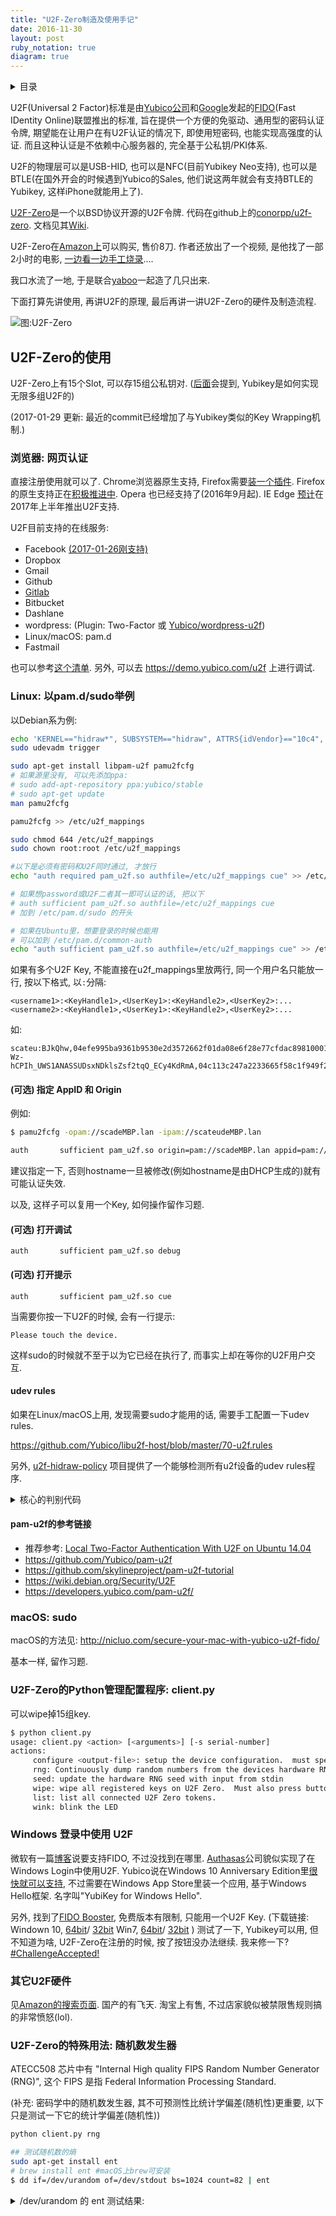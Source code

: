 ```yaml
---
title: "U2F-Zero制造及使用手记"
date: 2016-11-30
layout: post
ruby_notation: true
diagram: true
---
```


<details markdown="1"><summary>目录</summary>
* TOC
{:toc}
</details>

U2F(Universal 2 Factor)标准是由[Yubico公司](https://www.yubico.com/)和[Google](https://www.baidu.com/s?wd=谷歌)发起的[FIDO](https://fidoalliance.org/)(Fast IDentity Online)联盟推出的标准, 旨在提供一个方便的免驱动、通用型的密码认证令牌, 期望能在让用户在有U2F认证的情况下, 即使用短密码, 也能实现高强度的认证. 
而且这种认证是不依赖中心服务器的, 完全基于公私钥/PKI体系. 

U2F的物理层可以是USB-HID, 也可以是NFC(目前Yubikey Neo支持), 也可以是BTLE(在国外开会的时候遇到Yubico的Sales, 他们说这两年就会有支持BTLE的Yubikey, 这样iPhone就能用上了). 

[U2F-Zero](https://u2fzero.com/)是一个以BSD协议开源的U2F令牌. 代码在github上的[conorpp/u2f-zero](https://github.com/conorpp/u2f-zero). 文档见其[Wiki](https://github.com/conorpp/u2f-zero/wiki). 

U2F-Zero在[Amazon上](https://www.amazon.com/U2F-Zero/dp/B01L9DUPK6)可以购买, 售价8刀. 作者还放出了一个视频, 是他找了一部2小时的电影, [一边看一边手工烧录](https://conorpp.com/2016/09/23/designing-and-producing-2fa-tokens-to-sell-on-amazon/)....

我口水流了一地, 于是联合[yaboo](https://leoyaboo.github.io/)一起造了几只出来. 

下面打算先讲使用, 再讲U2F的原理, 最后再讲一讲U2F-Zero的硬件及制造流程. 

![图:U2F-Zero](https://camo.githubusercontent.com/8f7abb7f684061138bd2a0aefa631a6fddad0d35/68747470733a2f2f692e696d6775722e636f6d2f4865725a6857512e6a7067)

## U2F-Zero的使用

U2F-Zero上有15个Slot, 可以存15组公私钥对. ([后面](#yubikey-u2f-u2f-zero15)会提到, Yubikey是如何实现无限多组U2F的)

(2017-01-29 更新: 最近的commit已经增加了与Yubikey类似的Key Wrapping机制.)

### 浏览器: 网页认证

直接注册使用就可以了. Chrome浏览器原生支持, Firefox需要[装一个插件](https://addons.mozilla.org/en-US/firefox/addon/u2f-support-add-on/). Firefox的原生支持正在[积极推进中](https://bugzilla.mozilla.org/show_bug.cgi?id=1065729). Opera 也已经支持了(2016年9月起). IE Edge [预计](https://www.yubico.com/2016/07/over-a-dozen-services-supporting-fido-u2f/)在2017年上半年推出U2F支持.

U2F目前支持的在线服务:

 - Facebook [(2017-01-26刚支持)](http://www.tomshardware.com/news/facebook-supports-u2f-security-keys,33500.html)
 - Dropbox
 - Gmail
 - Github
 - [Gitlab](https://www.yubico.com/why-yubico/for-businesses/developer-platforms/gitlab/)
 - Bitbucket
 - Dashlane
 - wordpress: (Plugin: Two-Factor 或 [Yubico/wordpress-u2f](https://github.com/Yubico/wordpress-u2f))
 - Linux/macOS: pam.d
 - Fastmail

也可以参考[这个清单](http://www.dongleauth.info/). 另外, 可以去 <https://demo.yubico.com/u2f> 上进行调试. 

### Linux: 以pam.d/sudo举例

以Debian系为例:

```bash
echo 'KERNEL=="hidraw*", SUBSYSTEM=="hidraw", ATTRS{idVendor}=="10c4", ATTRS{idProduct}=="8acf", TAG+="uaccess"' >> /etc/udev/rules.d/70-u2f.rules
sudo udevadm trigger

sudo apt-get install libpam-u2f pamu2fcfg
# 如果源里没有, 可以先添加ppa:
# sudo add-apt-repository ppa:yubico/stable
# sudo apt-get update
man pamu2fcfg

pamu2fcfg >> /etc/u2f_mappings

sudo chmod 644 /etc/u2f_mappings
sudo chown root:root /etc/u2f_mappings

#以下是必须有密码和U2F同时通过, 才放行
echo "auth required pam_u2f.so authfile=/etc/u2f_mappings cue" >> /etc/pam.d/sudo 

# 如果想password或U2F二者其一即可认证的话, 把以下
# auth sufficient pam_u2f.so authfile=/etc/u2f_mappings cue
# 加到 /etc/pam.d/sudo 的开头

# 如果在Ubuntu里，想要登录的时候也能用
# 可以加到 /etc/pam.d/common-auth
echo "auth sufficient pam_u2f.so authfile=/etc/u2f_mappings cue" >> /etc/pam.d/common-auth
```

如果有多个U2F Key, 不能直接在u2f_mappings里放两行, 同一个用户名只能放一行, 按以下格式, 以`:`分隔:

```
<username1>:<KeyHandle1>,<UserKey1>:<KeyHandle2>,<UserKey2>:...
<username2>:<KeyHandle1>,<UserKey1>:<KeyHandle2>,<UserKey2>:...
```

如:

```
scateu:BJkQhw,04efe995ba9361b9530e2d3572662f01da08e6f28e77cfdac8981000128c0597ee5d706b7eaee9ea3a79f572654c482daa0ef9193407a3a2b379e284c08bb95a59:axh4xfEr6o_i6z8BAXcW24Q_2AWGgfx2HiW7FURLV-Wz-hCPIh_UWS1ANASSUDsxNDklsZsf2tqQ_ECy4KdRmA,04c113c247a2233665f58c1f949f25c91f9408b7dc769e69c844e147fabc6cba73be629f2dc4a8c559aeab72ca24fcd5bce221b29ea5cd0a52131f2426625376d7
```

#### (可选) 指定 AppID 和 Origin

例如:

```bash
$ pamu2fcfg -opam://scadeMBP.lan -ipam://scateudeMBP.lan

auth       sufficient pam_u2f.so origin=pam://scadeMBP.lan appid=pam://scadeMBP.lan 
```

建议指定一下, 否则hostname一旦被修改(例如hostname是由DHCP生成的)就有可能认证失效. 

以及, 这样子可以复用一个Key, 如何操作留作习题. 

#### (可选) 打开调试

```
auth       sufficient pam_u2f.so debug
```

#### (可选) 打开提示

```
auth       sufficient pam_u2f.so cue
```

当需要你按一下U2F的时候, 会有一行提示:

```
Please touch the device.
```

这样sudo的时候就不至于以为它已经在执行了, 而事实上却在等你的U2F用户交互. 

#### udev rules

如果在Linux/macOS上用, 发现需要sudo才能用的话, 需要手工配置一下udev rules. 

<https://github.com/Yubico/libu2f-host/blob/master/70-u2f.rules>

另外, [u2f-hidraw-policy](https://github.com/amluto/u2f-hidraw-policy/blob/master/u2f_hidraw_id.c) 项目提供了一个能够检测所有u2f设备的udev rules程序. 

<details markdown="1"><summary> 核心的判别代码 </summary>

```c
/*
 * Detect U2F tokens.  See:
 * https://fidoalliance.org/specs/fido-u2f-HID-protocol-v1.0-rd-20141008.pdf
 * http://www.usb.org/developers/hidpage/HUTRR48.pdf
 */

if (type == HID_RPTDESC_TYPE_LOCAL &&
    tag == HID_RPTDESC_LOCAL_ITEM_USAGE) {
	if (usage_page == 0xf1d0 && value == 0x1)
		is_u2f_token = 1;
}
```

</details>

#### pam-u2f的参考链接

 - 推荐参考: [Local Two-Factor Authentication With U2F on Ubuntu 14.04](http://seabre.github.io/blog/2015/10/17/local-two-factor-authentication-with-u2f-on-ubuntu-14-dot-04/)
 - <https://github.com/Yubico/pam-u2f>
 - <https://github.com/skylineproject/pam-u2f-tutorial>
 - <https://wiki.debian.org/Security/U2F>
 - <https://developers.yubico.com/pam-u2f/>

### macOS: sudo

macOS的方法见: <http://nicluo.com/secure-your-mac-with-yubico-u2f-fido/>

基本一样, 留作习题. 

### U2F-Zero的Python管理配置程序: client.py

可以wipe掉15组key. 

```bash
$ python client.py 
usage: client.py <action> [<arguments>] [-s serial-number]
actions:
     configure <output-file>: setup the device configuration.  must specify pubkey output.
     rng: Continuously dump random numbers from the devices hardware RNG.
     seed: update the hardware RNG seed with input from stdin
     wipe: wipe all registered keys on U2F Zero.  Must also press button 5 times.  Not reversible.
     list: list all connected U2F Zero tokens.
     wink: blink the LED
```

### Windows 登录中使用 U2F

微软有一篇[博客](https://blogs.windows.com/business/2015/02/13/microsoft-announces-fido-support-coming-to-windows-10/#S7B8gOOB2Y2xyQc6.97)说要支持FIDO, 不过没找到在哪里. 
[Authasas](https://www.authasas.com/products/diversity-of-supported-authentication-types-and-devices/fido-u2f-authentication/)公司貌似实现了在Windows Login中使用U2F. 
Yubico说在Windows 10 Anniversary Edition里[很快就可以支持](https://www.yubico.com/2016/09/yubikey-works-windows-hello/), 不过需要在Windows App Store里装一个应用, 基于Windows Hello框架. 名字叫"YubiKey for Windows Hello". 

另外, 找到了[FIDO Booster](http://www.vancosys.com/fidobooster/), 免费版本有限制, 只能用一个U2F Key. 
(下载链接: Windown 10, 
<a href="http://www.vancosys.com/Resources/Setup_FIDOboosterUno(64)_Win10.exe">64bit</a>/
<a href="http://www.vancosys.com/Resources/Setup_FIDOboosterUno_Win10(32).exe">32bit</a> Win7,
<a href="http://www.vancosys.com/Resources/Setup_FIDOboosterUno(64).exe">64bit</a>/
<a href="http://www.vancosys.com/Resources/Setup_FIDOboosterUno(32).exe">32bit</a>
)
测试了一下, Yubikey可以用, 但不知道为啥, U2F-Zero在注册的时候, 按了按钮没办法继续. 我来修一下? [#ChallengeAccepted!](https://github.com/conorpp/u2f-zero/issues/40)


### 其它U2F硬件

见[Amazon的搜索页面](https://www.amazon.com/s/?field-keywords=%22FIDO%20U2F%20Security%20Key%22). 国产的有飞天. 淘宝上有售, 不过店家貌似被禁限售规则搞的非常愤怒(lol). 

### U2F-Zero的特殊用法: 随机数发生器

ATECC508 芯片中有 "Internal High quality FIPS Random Number Generator (RNG)", 这个 FIPS 是指 Federal Information Processing Standard. 

(补充: 密码学中的随机数发生器, 其不可预测性比统计学偏差(随机性)更重要, 以下只是测试一下它的统计学偏差(随机性))

```bash
python client.py rng

## 测试随机数的熵
sudo apt-get install ent
# brew install ent #macOS上brew可安装
$ dd if=/dev/urandom of=/dev/stdout bs=1024 count=82 | ent
```

<details markdown="1"><summary> /dev/urandom 的 ent 测试结果: </summary>
```
Entropy = 7.997559 bits per byte.

Optimum compression would reduce the size
of this 83968 byte file by 0 percent.

Chi square distribution for 83968 samples is 285.90, and randomly
would exceed this value 8.92 percent of the times.

Arithmetic mean value of data bytes is 127.5114 (127.5 = random).
Monte Carlo value for Pi is 3.166499929 (error 0.79 percent).
Serial correlation coefficient is 0.002367 (totally uncorrelated = 0.0).
```
</details>

<details markdown="1"><summary> U2F-Zero 的 ent 测试结果: </summary>
```
Entropy = 7.997905 bits per byte.

Optimum compression would reduce the size
of this 84109 byte file by 0 percent.

Chi square distribution for 84109 samples is 245.11, and randomly
would exceed this value 66.06 percent of the times.

Arithmetic mean value of data bytes is 127.4697 (127.5 = random).
Monte Carlo value for Pi is 3.120844628 (error 0.66 percent).
Serial correlation coefficient is -0.004439 (totally uncorrelated = 0.0).
```
</details>

<details markdown="1"><summary> 对照组 /dev/zero 的 ent 测试结果: </summary>
```
scateu@scadeMBP:~$ dd if=/dev/zero of=/dev/stdout bs=1024 count=3000 | ent
Entropy = 0.000000 bits per byte.

Optimum compression would reduce the size
of this 3072000 byte file by 100 percent.

Chi square distribution for 3072000 samples is 783360000.00, and randomly
would exceed this value less than 0.01 percent of the times.

Arithmetic mean value of data bytes is 0.0000 (127.5 = random).
Monte Carlo value for Pi is 4.000000000 (error 27.32 percent).
Serial correlation coefficient is undefined (all values equal!).
```
</details>

请教了一下[统计学<del>家</del>者](https://www.facebook.com/zhangyi.jamie), 她说:

> 读了一下chisquare那部分, 那个percentage像是p value一样. 
> 按照这个标准第二个generator更random. 
> 虽然都基本通过了假设检验的标准. 
> percentage越接近50越random. 

ent程序的[文档](http://www.fourmilab.ch/random/)上说:

> If the percentage is greater than 99% or less than 1%, the sequence is almost certainly not random. If the percentage is between 99% and 95% or between 1% and 5%, the sequence is suspect. Percentages between 90% and 95% and 5% and 10% indicate the sequence is "almost suspect". Note that our JPEG file, while very dense in information, is far from random as revealed by the chi-square test. 


### TODO: 给 U2F-Zero 提供改进

#### 清理某个 Keyhandle

TODO

#### 像Yubikey那样, 支持无限多个绑定

TODO

## U2F 原理

### 概述

Host 方面主要的代码在 `u2f-zero/tools/u2f_zero_client/client.py` 这里. 

`tests/`目录里有测试用例, 可供参考. 

以下摘自[U2F Overview](https://fidoalliance.org/specs/u2f-specs-master/fido-u2f-overview.html):

> The U2F device and protocol need to guarantee user privacy and security. At the core of the protocol, the U2F device has a capability (ideally, embodied in a secure element) which mints an origin-specific public/private key pair. The U2F device gives the public key and a Key Handle to the origin online service or website during the user registration step.   
> Later, when the user performs an authentication, the origin online service or website sends the Key Handle back to the U2F device via the browser. The U2F device uses the Key Handle to identify the user's private key, and creates a signature which is sent back to the origin to verify the presence of the U2F device. Thus, the Key Handle is simply an identifier of a particular key on the U2F device.   
> The key pair created by the U2F device during registration is origin specific. During registration, the browser sends the U2F device a hash of the origin (combination of protocol, hostname and port). The U2F device returns a public key and a Key Handle.  Very importantly, the U2F device encodes the requesting origin into the Key Handle.  Later, when the user attempts to authenticate, the server sends the user's Key Handle back to the browser. The browser sends this Key Handle and the hash of the origin which is requesting the authentication. The U2F device ensures that it had issued this Key Handle to that particular origin hash before performing any signing operation. If there is a mismatch no signature is returned.   
> This origin check ensures that the public keys and Key Handles issued by a U2F device to a particular online service or website cannot be exercised by a different online service or website (i.e., a site with a different name on a valid SSL certificate).  This is a critical privacy property -- assuming the browser is working as it should, a site can verify identity strongly with a user's U2F device only with a key which has been issued to that particular site by that particular U2F device. If this origin check was not present, a public key and Key Handle issued by a U2F device could be used as a 'supercookie' which allows multiple colluding sites to strongly verify and correlate a particular user's identity.


```sequence
participant Device
participant Browser
participant Server
Browser->Server: username and password
Note over Server: verify password
Note over Server: generate challenge
Server->Browser:  challenge
Browser->Device: challenge
Note over Device: user touches button
Device-->Browser: response
Browser->Server: response
Note over Server: verify response
```


#### 数据格式

 - [出处](https://fidoalliance.org/specs/fido-u2f-v1.0-nfc-bt-amendment-20150514/fido-u2f-raw-message-formats.html)

In this current version of U2F, the framing is defined based on the ISO7816-4:2005 extended APDU format. 

#### 参考代码

 - [conorpp/u2f-zero](https://github.com/conorpp/u2f-zero)
 - [google/u2f-ref-code](https://github.com/google/u2f-ref-code/) 其中有 U2FTest/HIDTest 值得参考
 - [flynn/u2f](https://github.com/flynn/u2f)
 - [npmjs: u2f-client](https://www.npmjs.com/package/u2f-client)
 - [Yubico: Protocol Details of U2F](https://developers.yubico.com/U2F/Protocol_details/Specification.html)
 - [把Arduino做成U2F Key](http://hackaday.com/2015/11/09/turning-a-teensy-into-a-u2f-key/)
   - http://tinyhack.com/2015/11/08/teensy-lc-u2f-key/
   - 这个链接中对U2F协议的描述也比较好
   - https://github.com/yohanes/teensy-u2f

<details markdown="1"> <summary> 测试flynn/u2f(对Yubikey): </summary>
```
(sid)scateu@localhost:~/dev/go/u2f-go/u2ftoken/example$ sudo ./main
2016/10/30 21:36:54 manufacturer = "Yubico", product = "Yubico Yubikey NEO OTP+U2F+CCID", vid = 0x0116, pid = 0x1050
2016/10/30 21:36:55 version: U2F_V2
2016/10/30 21:36:55 registering, provide user presence
2016/10/30 21:37:07 registered: 0504[1518 fewer characters...]6dcf85
2016/10/30 21:37:07 key handle: 8479a4fc387a890acb796f0e80eb4fc1fea31ede4a39b7923e6d256edf9e9207edb280101fa4373728f10dd6d66cdc9959deda38faffc3f8156d26f9cea71a60
```
</details>

<details markdown="1"> <summary> google/u2f-ref-code 的测试(对Yubikey): </summary>
```
(sid)scateu@localhost:~/tmp/u2f-ref-code/u2f-tests/HID$ sudo ./HIDTest  /dev/hidraw1
PASS(test_Idle())
PASS(test_Init())
PASS(test_BasicInit())
PASS(test_Unknown(U2FHID_SYNC))
PASS(test_InitOnNonBroadcastEchoesCID())
PASS(test_InitUnderLock())
PASS(test_InitSelfAborts())
PASS(test_InitOther())
PASS(test_OptionalWink())
PASS(test_Lock())
PASS(test_Echo())
PASS(test_LongEcho())
PASS(test_Timeout())
PASS(test_WrongSeq())
PASS(test_NotCont())
PASS(test_NotFirst())
PASS(test_Limits())
PASS(test_Busy())
PASS(test_LeadingZero())
PASS(test_Idle(2.0))
PASS(test_NothingOnChannel0())
PASS(test_OnlyInitOnBroadcast())
PASS(test_Descriptor())

(sid)scateu@localhost:~/tmp/u2f-ref-code/u2f-tests/HID$ sudo ./U2FTest /dev/hidraw1
PASS(check_Compilation())
PASS(test_Version())
PASS(test_UnknownINS())
PASS(test_WrongLength_U2F_VERSION())
PASS(test_WrongLength_U2F_REGISTER())
PASS(test_BadCLA())
PASS(test_Enroll(0x6985))
Touch device and hit enter..
PASS(test_Enroll(0x9000))
PASS(test_Sign(0x6985))
PASS(test_Sign(0x6985, true))
PASS(test_Sign(0x6a80))
PASS(test_Sign(0x6a80))
Touch device and hit enter..
PASS(test_Sign(0x6985, true))
PASS(ctr1 = test_Sign(0x9000))
PASS(test_Sign(0x6985))
Touch device and hit enter..
PASS(ctr2 = test_Sign(0x9000))
```
</details>

### U2F-Zero Firmware 代码阅读


#### 开启调试输出

```c
firmware/inc/app.h
42://#define U2F_PRINT
```

#### 测试模式

需要定义或干宏如: `SHA_TEST` 等.  见`tests/test.c`

#### USB HID 指令集

<details markdown="1"><summary> 自定义的命令 custom.h: </summary>
```cpp
#define U2F_CUSTOM_GET_RNG		0x21
#define U2F_CUSTOM_SEED_RNG		0x22
#define U2F_CUSTOM_WIPE_KEYS		0x23
#define U2F_CUSTOM_WINK			0x24
```
</details>

<details markdown="1"><summary> SETUP时的标准指令: </summary> 
```cpp
#define U2F_CONFIG_GET_SERIAL_NUM			0x80
#define	U2F_CONFIG_IS_BUILD				0x81
#define U2F_CONFIG_IS_CONFIGURED			0x82
#define U2F_CONFIG_LOCK					0x83
#define U2F_CONFIG_GENKEY				0x84
```
</details>

U2F交互的指令处理大部分在 `u2f_hid.c: void u2f_hid_request(struct u2f_hid_msg* req)`里面. 

<details markdown="1"><summary>U2F Native Command:</summary> 
```cpp
// U2F native commands
#define U2F_REGISTER 						0x01
#define U2F_AUTHENTICATE 					0x02
#define U2F_VERSION 						0x03
#define U2F_VENDOR_FIRST 					0xc0
#define U2F_VENDOR_LAST 					0xff
```
</details>

所以总体的处理流程是 `u2f_hid --> u2f --> u2f_atecc`



#### 最大容量能存几个证书?

15个:

```cpp
inc/app.h:
#define U2F_ATTESTATION_KEY_SLOT        15
```

#### Yubikey U2F 为什么可以关联无穷多组? 而U2F-Zero只能存15组


> There is no practical limit to the U2F secured services the Security Key can be associated with. During the registration process, the key pairs are generated on the device (secure element) but the key pairs are not stored on the Security Key. Instead, the key pair (public key and encrypted private key) are stored by each relying party/service that initiated the registration. Therefore, this approach allows for an unlimited number of services to be associated with the Security Key.

 - <https://www.yubico.com/2014/11/yubicos-u2f-key-wrapping/>

U2F标准中是支持两种方式, 一种是把Key Pair存到Yubikey里, 但是这样的话有存储上限; 另一种是让网站那一侧存储生成的Public Key和被Yubikey加密过的Private Key, 认证的时候把这两个都发给Yubikey, 这样Yubikey就拿设备主密钥解密, 从而有了这个Private Key, 从而可以其实无限组U2F认证.  而这种方式虽然从机制是来说是安全的, 但是毕竟Private Key离开了设备, 并不令人开心. 于是Yubikey的实现方案是引入一个随机数Nonce, 网站那一侧存Nonce, 认证的时候把Nonce发到Yubikey上, 从而重生成出原来的Private Key. 

Yubikey的方式见下图:

![Yubico关于Yubikey U2F可无限注册的图示](https://www.yubico.com/wp-content/uploads/2014/11/key_wrapping.png)

*Note*: 在多数密码系统里, 可以根据Private Key生成Public Key:


> That depends on the crypto system.  
> In RSA, we have (citing Wikipedia):  
> The public key consists of the modulus n and the public (or encryption) exponent e. The private key consists of the modulus n and the private (or decryption) exponent d which must be kept secret.  
> Now if we have n and d (the private key), we are only missing e for the public key. But e is often fairly small (less than three digits), or even fixed (a common value is 65537). In these cases getting the public key is trivial.  
> For Elliptic Curve Diffie-Hellman, the private key is d, and the public key dG (with G also public), so it's trivial as well.  
> In most asymmetrical crypto system implementation, the only fact that is ensured is that you cannot find the private key from the public key. The other way round, finding the public key from the private key is trivial in most case.

(此部分也转载到了这个[中文wiki](https://github.com/The-Orizon/YubiKeyUserGroup/blob/master/2016-09-11-about-yubikey-4.md).)

另外,  在[Github](https://github.com/conorpp/u2f-zero/issues/38)上最近也有人在讨论这件事. 

### demo.yubico.com

(另一个DEMO: <https://akisec.com/demo/>)

<https://demo.yubico.com/u2f>

<details markdown="1"> <summary> 注册过程:  </summary> 
```
Login Data
username: scateu
password: scateu

Registration Data
origin: https://demo.yubico.com
version: U2F_V2
challenge: 9J4Y-5JFuGlWxA8Oz-ue_6i8160lhMMSCSn2Sst4ybM
appId: https://demo.yubico.com

Response Data
clientData: {"typ":"navigator.id.finishEnrollment","challenge":"9J4Y-5JFuGlWxA8Oz-ue_6i8160lhMMSCSn2Sst4ybM","origin":"https://demo.yubico.com","cid_pubkey":"unused"}
registrationData: 0504[1519 fewer characters...]33d

Attestation Certificate
Certificate:
    Data:
        Version: 3 (0x2)
        Serial Number: 174263295 (0xa630bff)
    Signature Algorithm: sha256WithRSAEncryption
        Issuer: CN=Yubico U2F Root CA Serial 457200631
        Validity
            Not Before: Aug  1 00:00:00 2014 GMT
            Not After : Sep  4 00:00:00 2050 GMT
        Subject: CN=Yubico U2F EE Serial 174263295
        Subject Public Key Info:
            Public Key Algorithm: id-ecPublicKey
                Public-Key: (256 bit)
                pub: 
                    04:a4:23:64:5d:ba:8b:23:ed:6c:d9:e5:e4:8b:93:
		    [3 fewer lines..]
                    00:d4:26:d0:9f
                ASN1 OID: prime256v1
        X509v3 extensions:
            1.3.6.1.4.1.41482.2: 
                1.3.6.1.4.1.41482.1.2
    Signature Algorithm: sha256WithRSAEncryption
         65:39:b0:32:a1:cf:c4:48:d2:07:ae:14:9b:0a:b6:b4:60:ca:
	 [13 lines removed....]
         65:51:61:b4
-----BEGIN CERTIFICATE-----
MIICLjCCARigAwIBAgIECmML/zALBgkqhkiG9w0BAQswLjEsMCoGA1UEAxMjWXVi
[10 lines removed...]
F3MgmDRkJ++/a2pV0wAYfPC3tC57BtBdH/UXEB8xZVFhtA==
-----END CERTIFICATE-----

```
</details>

<details markdown="1"> <summary> 验证过程: </summary> 
```
Login Data
username: scateu
password: scateu

Challenge Data
version: U2F_V2
challenge: CbxdAfbOc_S09coJQCs7JOvx9TYHAFSfPlyWLHUZddI
keyHandle: c_NlkEhsJMDN7r_yVXrYAXSS-ZSrAAeep2QJirChH49Frp41_4j9Q_VvKlGS2pOgSBdlGGVjOb8x6NT7n1w4yQ

Response Data
clientData: {"typ":"navigator.id.getAssertion","challenge":"CbxdAfbOc_S09coJQCs7JOvx9TYHAFSfPlyWLHUZddI","origin":"https://demo.yubico.com","cid_pubkey":"unused"}
signatureData: AQAAAAwwRgIhAOEUulp7hYWZuxWfCHEgDPdr4WRwRI7a1j2eKyA8xbyXAiEA-xXrglVrMro7bFr7dAg-MoXi2PSfjhufhD9nJWHdDcw

Authentication Parameters
touch: true
counter: 12
```
</details>


### 文献参考

 - [FIDO的所有Specs列表](http://fidoalliance.org/specs/)
 - [FIDO联盟关于U2F原理的Overview](https://fidoalliance.org/specs/fido-u2f-overview-ps-20150514.pdf)
 - [FIDO联盟关于U2F HID接口的Overview](https://fidoalliance.org/specs/fido-u2f-HID-protocol-v1.0-rd-20141008.pdf)
 - [Yubico: U2F协议的描述](https://developers.yubico.com/U2F/Protocol_details/)
   - [Yubico: U2F Technical Overview](https://developers.yubico.com/U2F/Protocol_details/Overview.html)
 - [FIDO联盟: U2F spec](https://fidoalliance.org/specs/fido-u2f-v1.0-nfc-bt-amendment-20150514/fido-u2f-raw-message-formats.html)
 - [Github: Virtual U2F 项目](https://github.com/mplatt/virtual-u2f)
 - [Yubico: Google 使用了两年FIDO U2F Security Keys之后的体验报告](https://www.yubico.com/2016/02/use-of-fido-u2f-security-keys-focus-of-2-year-google-study/)


## U2F-Zero硬件分析及制造流程

```flowchart
a=>operation: Atmel
ATECC508A 
密码学芯片:>http://www.atmel.com/Images/Atmel-8923S-CryptoAuth-ATECC508A-Datasheet-Summary.pdf
b=>operation: Silabs 
EFM8UB11F16G 
单片机 :>https://www.silabs.com/Support%20Documents/TechnicalDocs/EFM8UB1_DataSheet.pdf
c=>inputoutput: USB
d=>operation: 主机

a(right)->b(right)->c(right)->d
```

### Datasheet

 - <https://www.silabs.com/Support%20Documents/TechnicalDocs/EFM8UB1_DataSheet.pdf>
   - [Debugger使用说明](https://www.silabs.com/Support%20Documents/TechnicalDocs/8-bit-USB-Debug-Adapter.pdf)
   - [Debugger页面](https://www.silabs.com/products/mcu/Pages/USBDebug.aspx)
 - [ATECC508A Datasheet Summary](http://www.atmel.com/Images/Atmel-8923S-CryptoAuth-ATECC508A-Datasheet-Summary.pdf)
   - [All Documents](http://www.atmel.com/devices/ATECC508A.aspx?tab=documents)
   - [Application Note: CryptoAuthentication Personalization Guide](http://www.atmel.com/Images/Atmel-8845-CryptoAuth-ATSHA204A-ATECC508A-Personalization-Guide-ApplicationNote.pdf)
   - [Application Note: Public Key Validation](http://www.atmel.com/Images/Atmel-8932-CryptoAuth-ATECC508A-Public-Key-Validation_ApplicationNote.pdf)
   - Reference the respective ATECC508A full datasheet **(available under NDA)**

<details markdown="1"><summary> 密码学芯片 Atmel ATECC508 的特性列表: </summary>

 - Cryptographic Co-processor with Secure Hardware-based Key Storage
 - Performs High-Speed Public Key (PKI) Algorithms
   - ECDSA: FIPS186-3 Elliptic Curve Digital Signature Algorithm
   - ECDH: FIPS SP800-56A Elliptic Curve Diffie-Hellman Algorithm
 - NIST Standard P256 Elliptic Curve Support
 - SHA-256 Hash Algorithm with HMAC Option
 - Host and Client Operations
 - 256-bit Key Length
 - Storage for up to 16 Keys
 - Two high-endurance monotonic counters
 - Guaranteed Unique 72-bit Serial Number
 - Internal High-quality FIPS Random Number Generator (RNG)
 - 10Kb EEPROM Memory for Keys, Certificates, and Data
 - Storage for up to 16 Keys
 - Multiple Options for Consumption Logging and One Time Write Information
 - Intrusion Latch for External Tamper Switch or Power-on Chip Enablement. Multiple I/O Options:
   - High-speed Single Pin Interface, with One GPIO Pin
   - 1MHz Standard I2C Interface
 - 2.0V to 5.5V Supply Voltage Range
 - 1.8V to 5.5V IO levels
 - `< 150nA` Sleep Current
 - 8-pad UDFN, 8-lead SOIC, and 3-lead CONTACT Packages

</details>

### USB 烧写流程

详细流程见其[Wiki:Building a U2F Token](https://github.com/conorpp/u2f-zero/wiki/Building-a-U2F-Token)

1. 使用[Simplicity Studio(一定要v3)](https://www.silabs.com/products/mcu/Pages/simplicity-studio-version3.aspx)和编程器, 刷入一个初始固件`SETUP.hex`, 供后面配置证书使用. 
  - 编程器刷写时, 要把U2F-Zero插到电脑上供电
  - (这个固件也可以自行编译, 编译的时候要开启`ATECC_SETUP_DEVICE`宏, 才能生成这一种固件)
2. (只做一遍就行) `ca/genca.sh` 生成 CA 证书
3. (每一个Key都要做一遍)  `./setup_device.sh gencert/ca/key.pem`
  - 功能为: "lock ATECC508 configuration, pull public key, and create attestation certificate"
4. 上一步中, `../firmware/src/cert.c`已经被重写, 于是打开IDE, 重新编译固件, 再次烧入Key. 

**MAYBE** 使用Arduino做为编程器: <https://github.com/x893/C2.Flash>

### Attestation Cert

[Attestation]{认证,鉴证,证实}
证书是用于验证USB Key的合法性.
[W3C:FIDO 2.0:Key Attestation Format](https://www.w3.org/Submission/2015/SUBM-fido-key-attestation-20151120/) 中有表述. 

有趣的是, U2F-Zero 的 `inc/u2f.h` 里有这样一个定义:

```c
// Key id/handle for the private key for attestation
#define U2F_ATTESTATION_HANDLE              ((uint8_t *)"\x00\x00\x00\x00")
```
另外, 在 Registration 过程中, 需要用 Attestation Key 对 req 进行签署. (用的是ECDSA算法)
而在 Authentication 过程中, 调用的是 req 里传入的 Key Handle 对应的 Key 来签署了. (用的也是ECDSA算法)

对于U2F-Zero来说, EEPROM上可以存16组key. 其中第16组是Attestation Key. 用于验证设备本身. 这个Key Pair会在密码学芯片上产生, 导出Public Key, 然后被根证书签一下, 然后写到单片机固件中, 烧回单片机上. 

#### 分析: u2f-zero/tools/setup_device.sh 中的证书生成过程

**为了看的明白, 我把`setup_device.sh`脱一下水**

由于`setup_device.sh`里面被作者加入了一些适用于批量烧写及SN号写入的脚本, 看起来很混乱. 把这些逻辑去除, 发现这个设置脚本就做了几件事:

```bash
echo "configuring..."
client.py configure pubkey.hex >/dev/null
echo "generate attestation certificate..."
gencert.sh gencert/ca/key.pem "$(cat pubkey.hex)" attest.der > ../firmware/src/cert.c
echo "Open Simplicity Studio and rebuild final program."
echo "Then you can erase and reprogram U2F Token."
```

- 与设备交互, 生成 `pubkey.hex` 文件(猜测应该是在设备上生成了私钥)
- 调用 `gencert.sh` 生成 `attest.der` 
  - `hex2pubkey`
      - 把`pubkey.hex`恢复成pem格式`pubkey.pem`(是一个prime256v1 ECC public key)
      - hex的格式是, 前64字节是坐标`x`, 后64字节是坐标`y`. 
  - `signcert`
      - 用CA的私钥`gencert/ca/key.pem`签了一下上述公钥`pubkey.pem`, 导出为证书`attest.der`文件. 
      - `signcert.c`里面默认使用了`CN=u2fzero.com`等证书Subject信息. 按wiki的说法是, 如果有需要的话, 可以改这个. 
  - 调用`cbytes.py`, 处理了一下中间生成的`attest.der`(转成ASCII, 打印到标准输出), 管道写入 `../firmware/src/cert.c`

*NOTE*: `src/cert.c`在`u2f_register()`中被`u2f_get_attestation_cert`调用, 通过USB返回给Host. 

*NOTE*: `../firmware/src/descriptors.c`里有定义U2F-Zero的SN. 



#### U2F-Zero预置的Attestation Cert

位于`firmware/src/cert.c`里面:

```
Signature Algorithm: ecdsa-with-SHA256
Issuer: C=VA, O=ConorCo LLC, CN=u2fzero.com
```

<details markdown="1"><summary> firmware/src/cert.c 预置证书的详细内容 </summary>
```bash
$ man x509 #可以参考Man Page
$ openssl x509 -in b.pem -text
Certificate:
    Data:
        Version: 1 (0x0)
        Serial Number: 1 (0x1)
        Signature Algorithm: ecdsa-with-SHA256
        Issuer: C=VA, O=ConorCo LLC, CN=u2fzero.com
        Validity
            Not Before: Jul 26 04:53:09 2016 GMT
            Not After : Jul 25 04:53:09 2022 GMT
        Subject: C=VA, O=ConorCo LLC, CN=u2fzero.com
        Subject Public Key Info:
            Public Key Algorithm: id-ecPublicKey
            EC Public Key:
                pub:
                    04:7e:b9:41:e6:14:25:3d:85:b2:45:3f:dc:df:6d:
                    0f:02:52:d5:da:fb:5a:fe:db:a8:f2:01:e0:03:c9:
                    e5:2b:1d:bf:64:03:34:33:e6:e0:c1:a1:21:53:6d:
                    a5:7c:c5:82:b5:d1:53:54:fb:99:bb:27:ec:18:78:
                    48:23:34:09:5b
                ASN1 OID: prime256v1
    Signature Algorithm: ecdsa-with-SHA256
        30:46:02:21:00:b9:01:10:f1:18:b4:f0:bd:35:3b:6a:60:55:
        8d:e8:3a:88:70:8a:3c:03:2b:14:56:58:fe:11:29:7d:3a:05:
        ce:02:21:00:f4:d8:89:1a:fc:36:5a:d7:f2:e9:8d:5a:b3:4b:
        ae:a2:a1:48:80:db:37:14:c3:b7:56:bb:2b:12:69:f2:07:cd
-----BEGIN CERTIFICATE-----
MIIBWzCCAQACAQEwCgYIKoZIzj0EAwIwOTELMAkGA1UEBhMCVkExFDASBgNVBAoM
C0Nvbm9yQ28gTExDMRQwEgYDVQQDDAt1MmZ6ZXJvLmNvbTAeFw0xNjA3MjYwNDUz
MDlaFw0yMjA3MjUwNDUzMDlaMDkxCzAJBgNVBAYTAlZBMRQwEgYDVQQKDAtDb25v
ckNvIExMQzEUMBIGA1UEAwwLdTJmemVyby5jb20wWTATBgcqhkjOPQIBBggqhkjO
PQMBBwNCAAR+uUHmFCU9hbJFP9zfbQ8CUtXa+1r+26jyAeADyeUrHb9kAzQz5uDB
oSFTbaV8xYK10VNU+5m7J+wYeEgjNAlbMAoGCCqGSM49BAMCA0kAMEYCIQC5ARDx
GLTwvTU7amBVjeg6iHCKPAMrFFZY/hEpfToFzgIhAPTYiRr8NlrX8umNWrNLrqKh
SIDbNxTDt1a7KxJp8gfN
-----END CERTIFICATE-----
```
</details>

#### TODO client.py configure 过程

本节参考[Application Note: Personalization Guide](http://www.atmel.com/Images/Atmel-8845-CryptoAuth-ATSHA204A-ATECC508A-Personalization-Guide-ApplicationNote.pdf). 

 - 一共有16个Slot
 - ATECC508A的I2C地址是`0xC0`
 -

按照`u2f-zero/tools/u2f_zero_client/client.py`中的`do_configure`

```
config: (共113 bytes)

0000: 0123 6d10 0000 5000 d72c a571 eec0 8500  .#m...P..,.q....
0010: c000 5500 83a0 83a0 83a0 83a0 83a0 83a0  ..U.............
0020: 83a0 83a0 83a0 83a0 83a0 83a0 83a0 83a0  ................
0030: 83a0 83a0 ffff ffff 0000 0000 ffff ffff  ................
0040: 0000 0000 ffff ffff ffff ffff ffff ffff  ................
0050: ffff ffff 0000 5555 ffff 0000 0000 0000  ......UU........
0060: 1300 1300 1300 1300 1300 1300 1300 1300  ................
0070: 1300 1300 1300 1300 1300 1300 1300 3300  ..............3.
0080: 0a                                       .
```

## 习题: 使用python hid控制一下U2F-Zero

Wink一下: (以下摘自`client.py`, 并不是U2F的通用协议)

```python
import hid
h = hid.device()
h.open(0x10c4, 0x8acf, None)
h.write([0,0xff,0xff,0xff,0xff, 0x24, 0, 0])
```


## See Also

 - [我: 一点微小的密码学知识](/2016/11/25/crypto-note.html)
 - [赵一开: YubiKey入手和介绍](https://blog.blahgeek.com/yubikey-intro/)
 - [赵一开: Yubikey使用一年总结](https://blog.blahgeek.com/yubikey-review/)
 - [大鹰: YubiKey 4 简介与配置](https://bigeagle.me/2016/02/yubikey-4/)
 - [大鹰: GPG 与 SSH Agent 转发](https://bigeagle.me/2016/07/GPG-and-SSH-agent-forwarding/)
 - [喵王: PAM 配置简介](https://innull.com/pam-configuration-how-to/)
 - [HN上的讨论](https://news.ycombinator.com/item?id=11950664)

## udev rules: 拔掉u2f key自动锁屏

```bash
$ cat ~/bin/lock.sh 
#!/bin/bash
exec su scateu -c "DISPLAY=:0.0 gnome-screensaver-command --lock"

$ cat  /etc/udev/rules.d/70-u2f.rules 
KERNEL=="hidraw*", SUBSYSTEM=="hidraw", ATTRS{idVendor}=="10c4", ATTRS{idProduct}=="8acf", TAG+="uaccess"
ACTION=="remove", SUBSYSTEM=="usb", ENV{ID_VENDOR_ID}=="1050", ENV{ID_MODEL_ID}=="0010|0110|0111|0114|0116|0401|0403|0405|0407|0410", RUN+="/home/scateu/bin/lock.sh"
ACTION=="remove", SUBSYSTEM=="usb", ENV{ID_VENDOR_ID}=="10c4", ENV{ID_MODEL_ID}=="8acf", RUN+="/home/scateu/bin/lock.sh"

$ sudo udevadm control -R 

$ udevadm monitor --environment --udev  #调试 
```

这样，你一拔U2F Zero或Yubikey就锁屏。<del>在亡命天涯的时候可能会用得上。</del>

参考: [Lock (Gnome) session when removing Yubico U2F key](https://gist.github.com/jhass/070207e9d22b314d9992)
